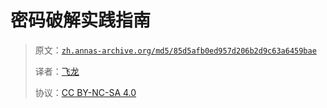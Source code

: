 # 密码破解实践指南

> 原文：[`zh.annas-archive.org/md5/85d5afb0ed957d206b2d9c63a6459bae`](https://zh.annas-archive.org/md5/85d5afb0ed957d206b2d9c63a6459bae)
> 
> 译者：[飞龙](https://github.com/wizardforcel)
> 
> 协议：[CC BY-NC-SA 4.0](http://creativecommons.org/licenses/by-nc-sa/4.0/)